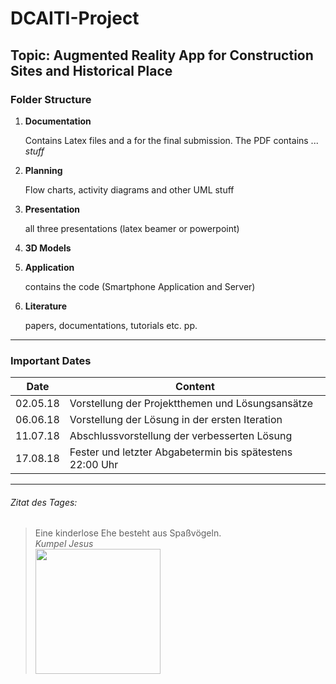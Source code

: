 # DCAITI-Project
## Topic: Augmented Reality App for Construction Sites and Historical Place

### Folder Structure
1. **Documentation**

   Contains Latex files and a for the final submission. The PDF contains ... *stuff*

2. **Planning**

   Flow charts, activity diagrams and other UML stuff

3. **Presentation**

   all three presentations (latex beamer or powerpoint)

4. **3D Models**

5. **Application**

   contains the code (Smartphone Application and Server)
   
6. **Literature**

   papers, documentations, tutorials etc. pp.

***

### Important Dates

| Date          | Content          									       |
|:-------------:|----------------------------------------------------------|
| 02.05.18      | Vorstellung der Projektthemen und Lösungsansätze         |
| 06.06.18      | Vorstellung der Lösung in der ersten Iteration           |          
| 11.07.18      | Abschlussvorstellung der verbesserten Lösung             |
| 17.08.18      | Fester und letzter Abgabetermin bis spätestens 22:00 Uhr |

***

###### Zitat des Tages:
> Eine kinderlose Ehe besteht aus Spaßvögeln.  
> *Kumpel Jesus*  
> <img src="https://upload.wikimedia.org/wikipedia/en/9/93/Buddy_christ.jpg" width="200">  

